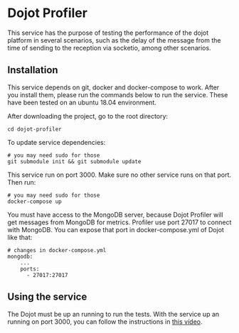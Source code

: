 # Dojot Profiler

This service has the purpose of testing the performance of the dojot platform in several scenarios, 
such as the delay of the message from the time of sending to the reception via socketio, among other scenarios.


## Installation

This service depends on git, docker and docker-compose to work. After you install them, please run the
commands below to run the service. These have been tested on an ubuntu 18.04 environment.

After downloading the project, go to the root directory:

```shell
cd dojot-profiler
```

To update service dependencies:

```shell
# you may need sudo for those
git submodule init && git submodule update
```

This service run on port 3000. Make sure no other service runs on that port. Then run:

```shell
# you may need sudo for those
docker-compose up
```

You must have access to the MongoDB server, because Dojot Profiler will get messages from MongoDB for metrics. Profiler use port 27017
to connect with MongoDB. You can expose that port in docker-compose.yml of Dojot like that:

```shell
# changes in docker-compose.yml
mongodb:
    ...
    ports:
      - 27017:27017
```



## Using the service

The Dojot must be up an running to run the tests. With the service up an running on port 3000, you can follow the instructions in [this vídeo](https://www.youtube.com/watch?v=GJlj9QXHkJI&feature=youtu.be).




